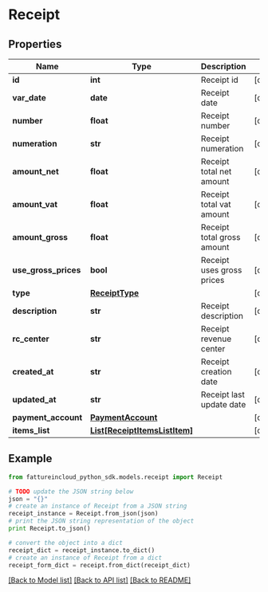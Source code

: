 # Receipt


## Properties

Name | Type | Description | Notes
------------ | ------------- | ------------- | -------------
**id** | **int** | Receipt id | [optional] 
**var_date** | **date** | Receipt date | [optional] 
**number** | **float** | Receipt number | [optional] 
**numeration** | **str** | Receipt numeration | [optional] 
**amount_net** | **float** | Receipt total net amount | [optional] 
**amount_vat** | **float** | Receipt total vat amount | [optional] 
**amount_gross** | **float** | Receipt total gross amount | [optional] 
**use_gross_prices** | **bool** | Receipt uses gross prices | [optional] 
**type** | [**ReceiptType**](ReceiptType.md) |  | [optional] 
**description** | **str** | Receipt description | [optional] 
**rc_center** | **str** | Receipt revenue center | [optional] 
**created_at** | **str** | Receipt creation date | [optional] 
**updated_at** | **str** | Receipt last update date | [optional] 
**payment_account** | [**PaymentAccount**](PaymentAccount.md) |  | [optional] 
**items_list** | [**List[ReceiptItemsListItem]**](ReceiptItemsListItem.md) |  | [optional] 

## Example

```python
from fattureincloud_python_sdk.models.receipt import Receipt

# TODO update the JSON string below
json = "{}"
# create an instance of Receipt from a JSON string
receipt_instance = Receipt.from_json(json)
# print the JSON string representation of the object
print Receipt.to_json()

# convert the object into a dict
receipt_dict = receipt_instance.to_dict()
# create an instance of Receipt from a dict
receipt_form_dict = receipt.from_dict(receipt_dict)
```
[[Back to Model list]](../README.md#documentation-for-models) [[Back to API list]](../README.md#documentation-for-api-endpoints) [[Back to README]](../README.md)


